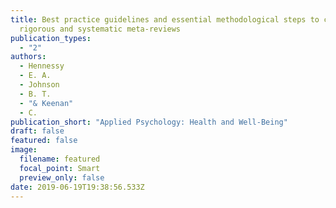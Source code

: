 ```yaml
---
title: Best practice guidelines and essential methodological steps to conduct
  rigorous and systematic meta‐reviews
publication_types:
  - "2"
authors:
  - Hennessy
  - E. A.
  - Johnson
  - B. T.
  - "& Keenan"
  - C.
publication_short: "Applied Psychology: Health and Well‐Being"
draft: false
featured: false
image:
  filename: featured
  focal_point: Smart
  preview_only: false
date: 2019-06-19T19:38:56.533Z
---
```

